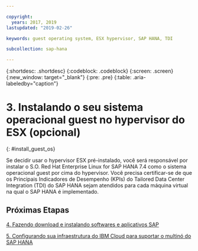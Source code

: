 ```yaml
---

copyright:
  years: 2017, 2019
lastupdated: "2019-02-26"

keywords: guest operating system, ESX hypervisor, SAP HANA, TDI

subcollection: sap-hana

---
```


{:shortdesc: .shortdesc}
{:codeblock: .codeblock}
{:screen: .screen}
{:new_window: target="_blank"}
{:pre: .pre}
{:table: .aria-labeledby="caption"}

# 3. Instalando o seu sistema operacional guest no hypervisor do ESX (opcional)
{: #install_guest_os}

Se decidir usar o hypervisor ESX pré-instalado, você será responsável por instalar o S.O. Red Hat Enterprise Linux for SAP HANA 7.4 como o sistema operacional guest por cima do hypervisor. Você precisa certificar-se de que os Principais Indicadores de Desempenho (KPIs) do Tailored Data Center Integration (TDI) do SAP HANA sejam atendidos para cada máquina virtual na qual o SAP HANA é implementado.

## Próximas Etapas

  [4. Fazendo download e instalando softwares e aplicativos SAP](/docs/infrastructure/sap-hana?topic=sap-hana-install_sap#install_sap)

  [5. Configurando sua infraestrutura do IBM Cloud para suportar o multinó do SAP HANA](/docs/infrastructure/sap-hana?topic=sap-hana-multi-node-storage#multi-node-storage)

